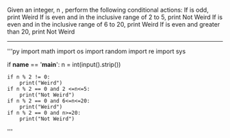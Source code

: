 Given an integer, n , perform the following conditional actions:
If  is odd, print Weird
If  is even and in the inclusive range of 2 to  5, print Not Weird
If  is even and in the inclusive range of 6 to  20, print Weird
If  is even and greater than 20, print Not Weird

---
'''py
import math
import os
import random
import re
import sys
        
           
if __name__ == '__main__':
    n = int(input().strip())
    
    if n % 2 != 0:
        print("Weird")
    if n % 2 == 0 and 2 <=n<=5:
        print("Not Weird")        
    if n % 2 == 0 and 6<=n<=20:
        print("Weird")
    if n % 2 == 0 and n>=20:
        print("Not Weird")
'''
